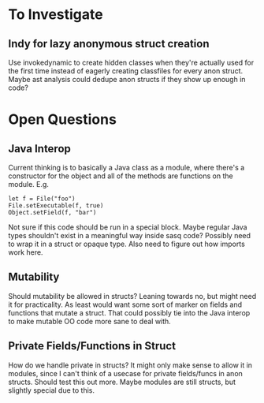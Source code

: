 # To Investigate

## Indy for lazy anonymous struct creation
Use invokedynamic to create hidden classes when they're actually used for the first time instead
of eagerly creating classfiles for every anon struct. Maybe ast analysis could dedupe anon 
structs if they show up enough in code?

# Open Questions

## Java Interop
Current thinking is to basically a Java class as a module, where there's a constructor for the 
object and all of the methods are functions on the module. E.g. 
```
let f = File("foo")
File.setExecutable(f, true)
Object.setField(f, "bar")
```

Not sure if this code should be run in a special block. Maybe regular Java types shouldn't exist
in a meaningful way inside sasq code? Possibly need to wrap it in a struct or opaque type. Also
need to figure out how imports work here. 

## Mutability
Should mutability be allowed in structs? Leaning towards no, but might need it for practicality.
As least would want some sort of marker on fields and functions that mutate a struct. That could
possibly tie into the Java interop to make mutable OO code more sane to deal with. 

## Private Fields/Functions in Struct
How do we handle private in structs? It might only make sense to allow it in modules, since I 
can't think of a usecase for private fields/funcs in anon structs. Should test this out more. 
Maybe modules are still structs, but slightly special due to this. 